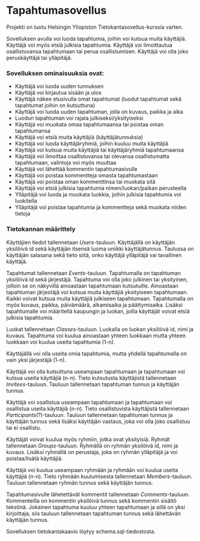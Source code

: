 # Tapahtumasovellus

Projekti on luotu Helsingin Yliopiston Tietokantasovellus-kurssia varten.

Sovelluksen avulla voi luoda tapahtumia, joihin voi kutsua muita käyttäjiä. Käyttäjä voi myös etsiä julkisia tapahtumia. Käyttäjä voi ilmoittautua osallistuvansa tapahtumaan tai perua osallistumisen. Käyttäjä voi olla joko peruskäyttäjä tai ylläpitäjä.

### Sovelluksen ominaisuuksia ovat:

- Käyttäjä voi luoda uuden tunnuksen
- Käyttäjä voi kirjautua sisään ja ulos
- Käyttäjä näkee etusivulla omat tapahtumat (luodut tapahtumat sekä tapahtumat joihin on kutsuttuna)
- Käyttäjä voi luoda uuden tapahtuman, jolla on kuvaus, paikka ja aika
- Luodun tapahtuman voi rajata julkiseksi/yksityiseksi
- Käyttäjä voi muokata omaa tapahtumaansa tai poistaa oman tapahtumansa
- Käyttäjä voi etsiä muita käyttäjiä (käyttäjätunnuksia)
- Käyttäjä voi luoda käyttäjäryhmiä, joihin kuuluu muita käyttäjiä
- Käyttäjä voi kutsua muita käyttäjiä tai käyttäjäryhmiä tapahtumaansa
- Käyttäjä voi ilmoittaa osallistuvansa tai olevansa osallistumatta tapahtumaan, valintoja voi myös muuttaa
- Käyttäjä voi lähettää kommentin tapahtumasivulle
- Käyttäjä voi poistaa kommentteja omasta tapahtumastaan
- Käyttäjä voi poistaa oman kommenttinsa tai muokata sitä
- Käyttäjä voi etsiä julkisia tapahtumia nimen/luokan/paikan perusteella
- Ylläpitäjä voi luoda ja muokata luokkia, joihin julkisia tapahtumia voi luokitella
- Ylläpitäjä voi poistaa tapahtumia ja kommentteja sekä muokata niiden tietoja

### Tietokannan määrittely

Käyttäjien tiedot tallennetaan *Users*-tauluun. Käyttäjällä on käyttäjän yksilöivä id sekä käyttäjän itsensä luoma uniikki käyttäjätunnus. Taulussa on käyttäjän salasana sekä tieto siitä, onko käyttäjä ylläpitäjä vai tavallinen käyttäjä. 

Tapahtumat tallennetaan *Events*-tauluun. Tapahtumalla on tapahtuman yksilöivä id sekä järjestäjä. Tapahtuma voi olla joko julkinen tai yksityinen, jolloin se on näkyvillä ainoastaan tapahtumaan kutsutuille. Ainoastaan tapahtuman järjestäjä voi kutsua muita käyttäjiä yksityiseen tapahtumaan. Kaikki voivat kutsua muita käyttäjiä julkiseen tapahtumaan. Tapahtumalla on myös kuvaus, paikka, päivämäärä, alkamisaika ja päättymisaika. Lisäksi tapahtumalle voi määritellä kaupungin ja luokan, joilla käyttäjät voivat etsiä julkisia tapahtumia.

Luokat tallennetaan *Classes*-tauluun. Luokalla on luokan yksilöivä id, nimi ja kuvaus. Tapahtuma voi kuulua ainoastaan yhteen luokkaan mutta yhteen luokkaan voi kuulua useita tapahtumia (1-n).

Käyttäjällä voi olla useita omia tapahtumia, mutta yhdellä tapahtumalla on vain yksi järjestäjä (1-n). 

Käyttäjä voi olla kutsuttuna useampaan tapahtumaan ja tapahtumaan voi kutsua useita käyttäjiä (n-n). Tieto kutsutusta käyttäjistä tallennetaan *Invitees*-tauluun. Tauluun tallennetaan tapahtuman tunnus ja käyttäjän tunnus.

Käyttäjä voi osallistua useampaan tapahtumaan ja tapahtumaan voi osallistua useita käyttäjiä (n-n). Tieto osallistuvista käyttäjistä tallennetaan *Participants*(?)-tauluun. Tauluun tallennetaan tapahtuman tunnus ja käyttäjän tunnus sekä lisäksi käyttäjän vastaus, joka voi olla joko osallistuu tai ei osallistu.

Käyttäjät voivat kuulua myös ryhmiin, jotka ovat yksityisiä. Ryhmät tallennetaan *Groups*-tauluun. Ryhmällä on ryhmän yksilöivä id, nimi ja kuvaus. Lisäksi ryhmällä on perustaja, joka on ryhmän ylläpitäjä ja voi poistaa/lisätä käyttäjiä.

Käyttäjä voi kuulua useampaan ryhmään ja ryhmään voi kuulua useita käyttäjiä (n-n). Tieto ryhmään kuulumisesta tallennetaan *Members*-tauluun. Tauluun tallennetaan ryhmän tunnus sekä käyttäjän tunnus.

Tapahtumasivulle lähetettävät kommentit tallennetaan *Comments*-tauluun. Kommenteilla on kommentin yksilöivä tunnus sekä kommentin sisältö tekstinä. Jokainen tapahtuma kuuluu yhteen tapahtumaan ja sillä on yksi kirjoittaja, siis tauluun tallennetaan tapahtuman tunnus sekä lähettävän käyttäjän tunnus.

Sovelluksen tietokantakaavio löytyy schema.sql-tiedostosta.

